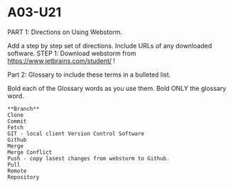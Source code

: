 # A03-U21
PART 1: Directions on Using Webstorm.

Add a step by step set of directions. Include URLs of any downloaded software.
STEP 1: Download webstorm from https://www.jetbrains.com/student/  !



Part 2: Glossary to include these terms in a bulleted list.

Bold each of the Glossary words as you use them.  Bold ONLY the glossary word.

    **Branch**
    Clone
    Commit
    Fetch
    GIT - local client Version Control Software
    Github
    Merge
    Merge Conflict
    Push - copy lasest changes from webstorm to Github. 
    Pull
    Remote
    Repository
